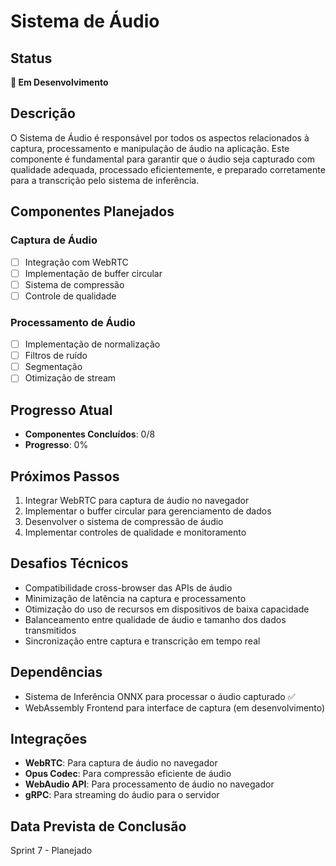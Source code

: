 # Sistema de Áudio

## Status
**🔄 Em Desenvolvimento**

## Descrição
O Sistema de Áudio é responsável por todos os aspectos relacionados à captura, processamento e manipulação de áudio na aplicação. Este componente é fundamental para garantir que o áudio seja capturado com qualidade adequada, processado eficientemente, e preparado corretamente para a transcrição pelo sistema de inferência.

## Componentes Planejados

### Captura de Áudio
- [ ] Integração com WebRTC
- [ ] Implementação de buffer circular
- [ ] Sistema de compressão
- [ ] Controle de qualidade

### Processamento de Áudio
- [ ] Implementação de normalização
- [ ] Filtros de ruído
- [ ] Segmentação
- [ ] Otimização de stream

## Progresso Atual
- **Componentes Concluídos**: 0/8
- **Progresso**: 0%

## Próximos Passos
1. Integrar WebRTC para captura de áudio no navegador
2. Implementar o buffer circular para gerenciamento de dados
3. Desenvolver o sistema de compressão de áudio
4. Implementar controles de qualidade e monitoramento

## Desafios Técnicos
- Compatibilidade cross-browser das APIs de áudio
- Minimização de latência na captura e processamento
- Otimização do uso de recursos em dispositivos de baixa capacidade
- Balanceamento entre qualidade de áudio e tamanho dos dados transmitidos
- Sincronização entre captura e transcrição em tempo real

## Dependências
- Sistema de Inferência ONNX para processar o áudio capturado ✅
- WebAssembly Frontend para interface de captura (em desenvolvimento)

## Integrações
- **WebRTC**: Para captura de áudio no navegador
- **Opus Codec**: Para compressão eficiente de áudio
- **WebAudio API**: Para processamento de áudio no navegador
- **gRPC**: Para streaming do áudio para o servidor

## Data Prevista de Conclusão
Sprint 7 - Planejado 
